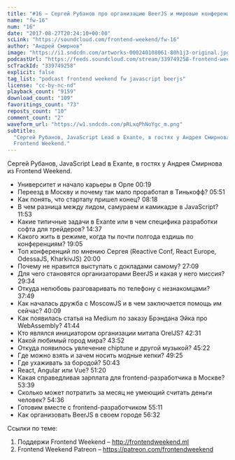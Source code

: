 ```yaml
---
title: "#16 – Сергей Рубанов про организацию BeerJS и мировые конференции"
name: "fw-16"
num: "16"
date: "2017-08-27T20:24:10+00:00"
scLink: "https://soundcloud.com/frontend-weekend/fw-16"
author: "Андрей Смирнов"
image: "https://i1.sndcdn.com/artworks-000240108061-80h1j3-original.jpg"
podcastUrl: "https://feeds.soundcloud.com/stream/339749258-frontend-weekend-fw-16.m4a"
scTrackId: "339749258"
explicit: false
tag_list: "podcast frontend weekend fw javascript beerjs"
license: "cc-by-nc-nd"
playback_count: "9159"
download_count: "109"
favoritings_count: "73"
reposts_count: "10"
comment_count: "2"
waveform_url: "https://w1.sndcdn.com/pRLxqPhNoYgc_m.png"
subtitle:
  "Сергей Рубанов, JavaScript Lead в Exante, в гостях у Андрея Смирнова из
  Frontend Weekend."
---
```


Сергей Рубанов, JavaScript Lead в Exante, в гостях у Андрея Смирнова из Frontend
Weekend.

- Университет и начало карьеры в Орле <timecode sec="19">00:19</timecode>
- Переезд в Москву и почему так мало проработал в Тинькофф?
  <timecode sec="351">05:51</timecode>
- Как понять, что стартапу пришел конец? <timecode sec="498">08:18</timecode>
- В чем разница между лидом, самураем и камикадзе в JavaScript?
  <timecode sec="713">11:53</timecode>
- Какие типичные задачи в Exante или в чем специфика разработки софта для
  трейдеров? <timecode sec="877">14:37</timecode>
- Какого жить в режиме, когда ты почти полгода ездишь по конференциям?
  <timecode sec="1145">19:05</timecode>
- Топ конференций по мнению Сергея (Reactive Conf, React Europe, OdessaJS,
  KharkivJS) <timecode sec="1200">20:00</timecode>
- Почему не нравится выступать с докладами самому?
  <timecode sec="1629">27:09</timecode>
- Для чего становятся организаторами BeerJS и какая у него миссия?
  <timecode sec="1774">29:34</timecode>
- Откуда нелюбовь разговаривать по телефону с незнакомцами?
  <timecode sec="2269">37:49</timecode>
- Как началась дружба с MoscowJS и в чем заключается помощь им сейчас?
  <timecode sec="2409">40:09</timecode>
- Как появилась статья на Medium по заказу Брэндана Эйка про WebAssembly?
  <timecode sec="2504">41:44</timecode>
- Кто являлся инициатором организации митапа OrelJS?
  <timecode sec="2551">42:31</timecode>
- Какой любимый город мира? <timecode sec="2632">43:52</timecode>
- Откуда появилось увлечение chiptune и другой музыкой?
  <timecode sec="2722">45:22</timecode>
- Где можно взять и зачем носить модные кепки?
  <timecode sec="2965">49:25</timecode>
- Где ухаживать за бородой? <timecode sec="3043">50:43</timecode>
- React, Angular или Vue? <timecode sec="3080">51:20</timecode>
- Какая справедливая зарплата для frontend-разработчика в Москве?
  <timecode sec="3219">53:39</timecode>
- Сколько может потратить за месяц не умеющий считать деньги человек?
  <timecode sec="3276">54:36</timecode>
- Готовим вместе с frontend-разработчиком <timecode sec="3311">55:11</timecode>
- Как организовать BeerJS в своем городе <timecode sec="3392">56:32</timecode>

Ссылки по теме:

1. Поддержи Frontend Weekend – <http://frontendweekend.ml>
2. Frontend Weekend Patreon – <https://patreon.com/frontendweekend>
